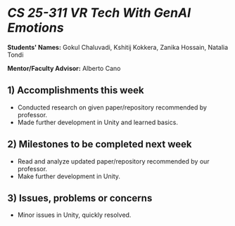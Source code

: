 # *CS 25-311 VR Tech With GenAI Emotions*

**Students' Names:** Gokul Chaluvadi, Kshitij Kokkera, Zanika Hossain, Natalia Tondi

**Mentor/Faculty Advisor:** Alberto Cano 

## 1) Accomplishments this week ##
   - Conducted research on given paper/repository recommended by professor.
   - Made further development in Unity and learned basics.

## 2) Milestones to be completed next week ##
   - Read and analyze updated paper/repository recommended by our professor.
   - Make further development in Unity.

## 3) Issues, problems or concerns ##
   - Minor issues in Unity, quickly resolved.